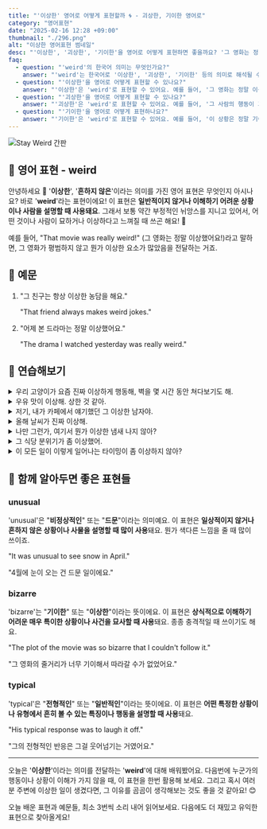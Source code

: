 ```yaml
---
title: "'이상한' 영어로 어떻게 표현할까 ️🌀 - 괴상한, 기이한 영어로"
category: "영어표현"
date: "2025-02-16 12:28 +09:00"
thumbnail: "./296.png"
alt: "이상한 영어표현 썸네일"
desc: "'이상한', '괴상한', '기이한'을 영어로 어떻게 표현하면 좋을까요? '그 영화는 정말 이상했어'와 '그 사람의 행동이 괴상해' 그리고 '이 상황은 정말 기이해' 등을 영어로 표현하는 법을 배워봅시다. 다양한 예문을 통해서 연습하고 본인의 표현으로 만들어 보세요."
faq:
  - question: "'weird'의 한국어 의미는 무엇인가요?"
    answer: "'weird'는 한국어로 '이상한', '괴상한', '기이한' 등의 의미로 해석될 수 있어요."
  - question: "'이상한'을 영어로 어떻게 표현할 수 있나요?"
    answer: "'이상한'은 'weird'로 표현할 수 있어요. 예를 들어, '그 영화는 정말 이상했어'는 'That movie was really weird'로 말할 수 있어요."
  - question: "'괴상한'을 영어로 어떻게 표현할 수 있나요?"
    answer: "'괴상한'은 'weird'로 표현할 수 있어요. 예를 들어, '그 사람의 행동이 괴상해'는 'That person's behavior is weird'로 말할 수 있어요."
  - question: "'기이한'을 영어로 어떻게 표현하나요?"
    answer: "'기이한'은 'weird'로 표현할 수 있어요. 예를 들어, '이 상황은 정말 기이해'는 'This situation is really weird'로 표현할 수 있어요."
---
```


![Stay Weird 간판](./296-1.jpg)

## 🌟 영어 표현 - weird

안녕하세요 👋 '**이상한**', '**흔하지 않은**'이라는 의미를 가진 영어 표현은 무엇인지 아시나요? 바로 '**weird**'라는 표현이에요! 이 표현은 **일반적이지 않거나 이해하기 어려운 상황이나 사람을 설명할 때 사용돼요**. 그래서 보통 약간 부정적인 뉘앙스를 지니고 있어서, 어떤 것이나 사람이 묘하거나 이상하다고 느껴질 때 쓰곤 해요! 🤔

<script async src="https://pagead2.googlesyndication.com/pagead/js/adsbygoogle.js?client=ca-pub-1465612013356152"
     crossorigin="anonymous"></script>
<!-- engple-horizontal-ad -->

<ins class="adsbygoogle"
     style="display:block"
     data-ad-client="ca-pub-1465612013356152"
     data-ad-slot="2106896038"
     data-ad-format="auto"
     data-full-width-responsive="true"></ins>

<script>
     (adsbygoogle = window.adsbygoogle || []).push({});
</script>

예를 들어, "That movie was really weird!" (그 영화는 정말 이상했어요!)라고 말하면, 그 영화가 평범하지 않고 뭔가 이상한 요소가 많았음을 전달하는 거죠.

## 📖 예문

1. "그 친구는 항상 이상한 농담을 해요."

   "That friend always makes weird jokes."

2. "어제 본 드라마는 정말 이상했어요."

   "The drama I watched yesterday was really weird."

## 💬 연습해보기

<details>
<summary>우리 고양이가 요즘 진짜 이상하게 행동해, 벽을 몇 시간 동안 쳐다보기도 해.</summary>
<span>My cat's been acting really weird lately, like <a href="/blog/in-english/087.stare-at/">staring at</a> the walls for hours.</span>
</details>

<details>
<summary>우유 맛이 이상해. 상한 것 같아.</summary>
<span>The milk tastes weird. I think it's gone bad.</span>
</details>

<details>
<summary>저기, 내가 카페에서 얘기했던 그 이상한 남자야.</summary>
<span>That's the weird guy I was telling you about from the coffee shop.</span>
</details>

<details>
<summary>올해 날씨가 진짜 이상해.</summary>
<span>The weather's been super weird this year.</span>
</details>

<details>
<summary>나만 그런가, 여기서 뭔가 이상한 냄새 나지 않아?</summary>
<span>Is it just me, or does something smell weird in here?</span>
</details>

<details>
<summary>그 식당 분위기가 좀 이상했어.</summary>
<span>The vibes at that restaurant were kinda weird.</span>
</details>

<details>
<summary>이 모든 일이 이렇게 일어나는 타이밍이 좀 이상하지 않아?</summary>
<span>The timing of all this is just weird, don't you think?</span>
</details>

## 🤝 함께 알아두면 좋은 표현들

### unusual

'unusual'은 "**비정상적인**" 또는 "**드문**"이라는 의미예요. 이 표현은 **일상적이지 않거나 흔하지 않은 상황이나 사물을 설명할 때 많이 사용**돼요. 뭔가 색다른 느낌을 줄 때 많이 쓰이죠.

"It was unusual to see snow in April."

"4월에 눈이 오는 건 드문 일이에요."

### bizarre

'bizarre'는 "**기이한**" 또는 "**이상한**"이라는 뜻이에요. 이 표현은 **상식적으로 이해하기 어려운 매우 특이한 상황이나 사건을 묘사할 때 사용**돼요. 종종 충격적일 때 쓰이기도 해요.

"The plot of the movie was so bizarre that I couldn't follow it."

"그 영화의 줄거리가 너무 기이해서 따라갈 수가 없었어요."

### typical

'typical'은 "**전형적인**" 또는 "**일반적인**"이라는 뜻이에요. 이 표현은 **어떤 특정한 상황이나 유형에서 흔히 볼 수 있는 특징이나 행동을 설명할 때 사용**돼요.

"His typical response was to laugh it off."

"그의 전형적인 반응은 그걸 웃어넘기는 거였어요."

---

오늘은 '**이상한**'이라는 의미를 전달하는 '**weird**'에 대해 배워봤어요. 다음번에 누군가의 행동이나 상황이 이해가 가지 않을 때, 이 표현을 한번 활용해 보세요. 그리고 혹시 여러분 주변에 이상한 일이 생겼다면, 그 이유를 곰곰이 생각해보는 것도 좋을 것 같아요! 😊

오늘 배운 표현과 예문들, 최소 3번씩 소리 내어 읽어보세요. 다음에도 더 재밌고 유익한 표현으로 찾아올게요!

